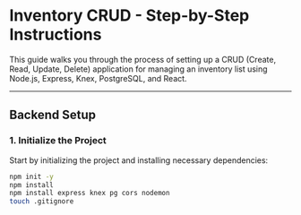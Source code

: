 # Inventory CRUD - Step-by-Step Instructions

This guide walks you through the process of setting up a CRUD (Create, Read, Update, Delete) application for managing an inventory list using Node.js, Express, Knex, PostgreSQL, and React.

---

## Backend Setup

### 1. Initialize the Project

Start by initializing the project and installing necessary dependencies:

```bash
npm init -y
npm install
npm install express knex pg cors nodemon
touch .gitignore
```
